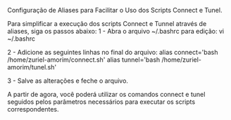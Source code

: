 Configuração de Aliases para Facilitar o Uso dos Scripts Connect e Tunel.

Para simplificar a execução dos scripts Connect e Tunnel através de aliases, siga os passos abaixo:
1 - Abra o arquivo ~/.bashrc para edição:
vi ~/.bashrc

2 - Adicione as seguintes linhas no final do arquivo:
alias connect='bash /home/zuriel-amorim/connect.sh'
alias tunnel='bash /home/zuriel-amorim/tunel.sh'

3 - Salve as alterações e feche o arquivo.

A partir de agora, você poderá utilizar os comandos connect e tunel seguidos pelos parâmetros necessários para executar os scripts correspondentes.
